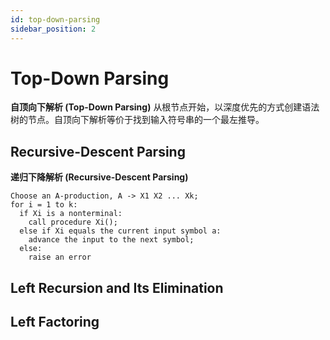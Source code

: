 ```yaml
---
id: top-down-parsing
sidebar_position: 2
---
```


# Top-Down Parsing

**自顶向下解析 (Top-Down Parsing)** 从根节点开始，以深度优先的方式创建语法树的节点。自顶向下解析等价于找到输入符号串的一个最左推导。

## Recursive-Descent Parsing

**递归下降解析 (Recursive-Descent Parsing)**

```algorithm title="Recursive-Descent Parsing Algorithm"
Choose an A-production, A -> X1 X2 ... Xk;
for i = 1 to k:
  if Xi is a nonterminal:
    call procedure Xi();
  else if Xi equals the current input symbol a:
    advance the input to the next symbol;
  else:
    raise an error
```

## Left Recursion and Its Elimination

## Left Factoring

